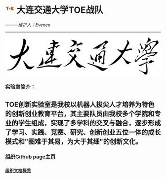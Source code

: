 # <img src="profile/img/logo.jpeg" width = "30" height = "30"> __大连交通大学TOE战队__

———_维护人：Evence_
___
<img src="profile/img/DJTU.jpeg"> 

### 实验室简介：
## TOE创新实验室是我校以机器人拔尖人才培养为特色的创新创业教育平台，其主要队员由我校多个学院和专业的学生组成，实现了多学科的交叉与融合，逐步形成了学习、实践、竞赛、研究、创新创业五位一体的成长模式和"图难于其易，为大于其细"的创新文化。

### [组织Github page主页](https://djtu-rm-toe.github.io/#/)

### [`组织文档概览`](https://github.com/DJTU-RM-TOE/DJTU-RM-TOE/blob/main/README.md)

